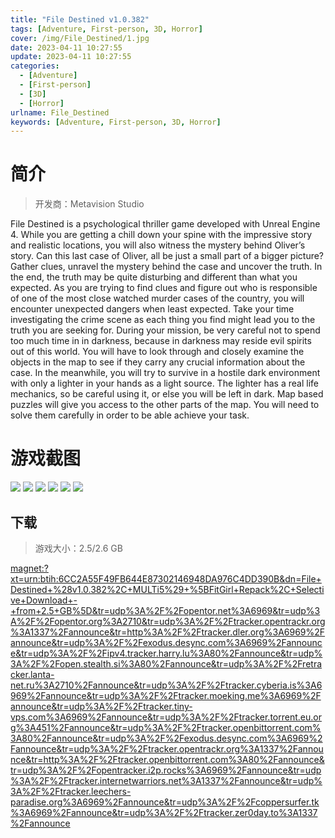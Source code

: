 ```yaml
---
title: "File Destined v1.0.382"
tags: [Adventure, First-person, 3D, Horror]
cover: /img/File_Destined/1.jpg
date: 2023-04-11 10:27:55
update: 2023-04-11 10:27:55
categories: 
  - [Adventure]
  - [First-person]
  - [3D]
  - [Horror]
urlname: File_Destined
keywords: [Adventure, First-person, 3D, Horror]
---
```

# 简介

> 开发商：Metavision Studio

File Destined is a psychological thriller game developed with Unreal Engine 4. While you are getting a chill down your spine with the impressive story and realistic locations, you will also witness the mystery behind Oliver’s story.
Can this last case of Oliver, all be just a small part of a bigger picture? Gather clues, unravel the mystery behind the case and uncover the truth.
In the end, the truth may be quite disturbing and different than what you expected.
As you are trying to find clues and figure out who is responsible of one of the most close watched murder cases of the country, you will encounter unexpected dangers when least expected.
Take your time investigating the crime scene as each thing you find might lead you to the truth you are seeking for.
During your mission, be very careful not to spend too much time in in darkness, because in darkness may reside evil spirits out of this world.
You will have to look through and closely examine the objects in the map to see if they carry any crucial information about the case.
In the meanwhile, you will try to survive in a hostile dark environment with only a lighter in your hands as a light source. The lighter has a real life mechanics, so be careful using it, or else you will be left in dark.
Map based puzzles will give you access to the other parts of the map. You will need to solve them carefully in order to be able achieve your task.

# 游戏截图

![](/img/File_Destined/2.jpg)
![](/img/File_Destined/3.jpg)
![](/img/File_Destined/4.jpg)
![](/img/File_Destined/5.jpg)
![](/img/File_Destined/6.jpg)
![](/img/File_Destined/7.jpg)


## 下载

> 游戏大小：2.5/2.6 GB

[magnet:?xt=urn:btih:6CC2A55F49FB644E87302146948DA976C4DD390B&amp;dn=File+Destined+%28v1.0.382%2C+MULTi5%29+%5BFitGirl+Repack%2C+Selective+Download+-+from+2.5+GB%5D&amp;tr=udp%3A%2F%2Fopentor.net%3A6969&amp;tr=udp%3A%2F%2Fopentor.org%3A2710&amp;tr=udp%3A%2F%2Ftracker.opentrackr.org%3A1337%2Fannounce&amp;tr=http%3A%2F%2Ftracker.dler.org%3A6969%2Fannounce&amp;tr=udp%3A%2F%2Fexodus.desync.com%3A6969%2Fannounce&amp;tr=udp%3A%2F%2Fipv4.tracker.harry.lu%3A80%2Fannounce&amp;tr=udp%3A%2F%2Fopen.stealth.si%3A80%2Fannounce&amp;tr=udp%3A%2F%2Fretracker.lanta-net.ru%3A2710%2Fannounce&amp;tr=udp%3A%2F%2Ftracker.cyberia.is%3A6969%2Fannounce&amp;tr=udp%3A%2F%2Ftracker.moeking.me%3A6969%2Fannounce&amp;tr=udp%3A%2F%2Ftracker.tiny-vps.com%3A6969%2Fannounce&amp;tr=udp%3A%2F%2Ftracker.torrent.eu.org%3A451%2Fannounce&amp;tr=udp%3A%2F%2Ftracker.openbittorrent.com%3A80%2Fannounce&amp;tr=udp%3A%2F%2Fexodus.desync.com%3A6969%2Fannounce&amp;tr=udp%3A%2F%2Ftracker.opentrackr.org%3A1337%2Fannounce&amp;tr=http%3A%2F%2Ftracker.openbittorrent.com%3A80%2Fannounce&amp;tr=udp%3A%2F%2Fopentracker.i2p.rocks%3A6969%2Fannounce&amp;tr=udp%3A%2F%2Ftracker.internetwarriors.net%3A1337%2Fannounce&amp;tr=udp%3A%2F%2Ftracker.leechers-paradise.org%3A6969%2Fannounce&amp;tr=udp%3A%2F%2Fcoppersurfer.tk%3A6969%2Fannounce&amp;tr=udp%3A%2F%2Ftracker.zer0day.to%3A1337%2Fannounce](magnet:?xt=urn:btih:6CC2A55F49FB644E87302146948DA976C4DD390B&amp;dn=File+Destined+%28v1.0.382%2C+MULTi5%29+%5BFitGirl+Repack%2C+Selective+Download+-+from+2.5+GB%5D&amp;tr=udp%3A%2F%2Fopentor.net%3A6969&amp;tr=udp%3A%2F%2Fopentor.org%3A2710&amp;tr=udp%3A%2F%2Ftracker.opentrackr.org%3A1337%2Fannounce&amp;tr=http%3A%2F%2Ftracker.dler.org%3A6969%2Fannounce&amp;tr=udp%3A%2F%2Fexodus.desync.com%3A6969%2Fannounce&amp;tr=udp%3A%2F%2Fipv4.tracker.harry.lu%3A80%2Fannounce&amp;tr=udp%3A%2F%2Fopen.stealth.si%3A80%2Fannounce&amp;tr=udp%3A%2F%2Fretracker.lanta-net.ru%3A2710%2Fannounce&amp;tr=udp%3A%2F%2Ftracker.cyberia.is%3A6969%2Fannounce&amp;tr=udp%3A%2F%2Ftracker.moeking.me%3A6969%2Fannounce&amp;tr=udp%3A%2F%2Ftracker.tiny-vps.com%3A6969%2Fannounce&amp;tr=udp%3A%2F%2Ftracker.torrent.eu.org%3A451%2Fannounce&amp;tr=udp%3A%2F%2Ftracker.openbittorrent.com%3A80%2Fannounce&amp;tr=udp%3A%2F%2Fexodus.desync.com%3A6969%2Fannounce&amp;tr=udp%3A%2F%2Ftracker.opentrackr.org%3A1337%2Fannounce&amp;tr=http%3A%2F%2Ftracker.openbittorrent.com%3A80%2Fannounce&amp;tr=udp%3A%2F%2Fopentracker.i2p.rocks%3A6969%2Fannounce&amp;tr=udp%3A%2F%2Ftracker.internetwarriors.net%3A1337%2Fannounce&amp;tr=udp%3A%2F%2Ftracker.leechers-paradise.org%3A6969%2Fannounce&amp;tr=udp%3A%2F%2Fcoppersurfer.tk%3A6969%2Fannounce&amp;tr=udp%3A%2F%2Ftracker.zer0day.to%3A1337%2Fannounce)